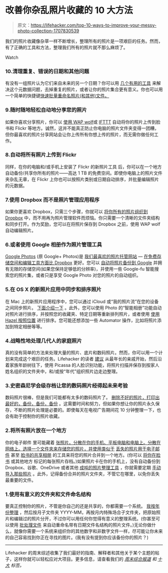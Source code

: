 # 改善你杂乱照片收藏的 10 大方法

> 原文：<https://lifehacker.com/top-10-ways-to-improve-your-messy-photo-collection-1707830539>

我们的照片收藏像杂草一样不断增长，整理所有的照片是一项艰巨的任务。然而，有了正确的工具和方法，整理我们所有的照片就不那么麻烦了。

Watch

### 10.清理重复、错误的日期和其他问题

有没有一组照片认为它们来自未来的另一个日期？你可以用 [几个有用的工具](http://lifehacker.com/clean-up-your-photo-collection-with-free-tools-5535510) 来解决这个元数据问题，去掉重复的照片，或者让你的照片集合更有意义。你也可以用一个简单的快捷键[快速批量重命名照片(和其他)文件。](http://lifehacker.com/rename-your-digital-photos-in-bulk-196573)

### 9.随时随地轻松自动地分享您的照片

如果你喜欢分享照片，你可以 [使用 WAP wolf](http://lifehacker.com/how-to-supercharge-your-dropbox-or-google-drive-with-wa-5907706)或 [IFTTT](http://lifehacker.com/all-the-new-stuff-in-ifttt-for-android-and-what-you-can-1566974091) 自动将你的照片上传到脸书和 Flickr 等地方。诚然，这并不能真正防止你电脑的照片文件夹变得一团糟，但你最喜欢的照片分享网站会让你上传所有你想上传的照片，而无需你做任何工作。

### 8.自动将所有照片上传到 Flickr

同样，在你的电脑和/或手机上安装了 Flickr 的新照片工具 后，你可以在一个地方自动备份/共享你所有的照片——高达 1 TB 的免费空间。即使你电脑上的照片文件夹杂乱无章，在 Flickr 上你也可以按照片类别或日期自动排序，并批量编辑照片的元数据。

### 7.使用 Dropbox 而不是照片管理应用程序

如果你更喜欢 Dropbox，只需三个步骤，你就可以 [将你所有的照片组织到 Dropbox](http://lifehacker.com/why-i-ditched-photo-management-apps-and-use-dropbox-ins-1063233673) 中，而不用再为照片管理软件而烦恼。你只需要一个清晰的文件夹结构和同步打开。作为奖励，您可以在将照片保存到 Dropbox 之前，使用 WAP wolf 自动编辑照片。

### 6.或者使用 Google 相册作为照片管理工具

[Google Photos](http://photos.google.com) (原 Google+ Photos)是 [我们最喜欢的照片托管网站](https://lifehacker.com/most-popular-image-hosting-web-site-google-photos-1680984366) — [在免费存储空间和编辑工具方面比 Dropbox](http://lifehacker.com/google-vs-dropbox-which-is-better-for-hosting-and-sha-1488854866) 更好。您可以 [自动将照片备份到 Google](http://lifehacker.com/all-the-awesome-stuff-you-can-do-with-google-photos-1590108193) 并拥有无限的存储空间(如果您保持足够低的分辨率)，并使用一些 Google-fu 智能搜索您的照片集，或者只是享受 Google Photo 对您的照片的自动组织。

### 5.在 OS X 的新照片应用中同步和排序照片

在 Mac 上的新照片应用程序中，您可以通过 iCloud 或“我的照片流”在您的设备之间同步照片。 [下面介绍一下](http://lifehacker.com/how-to-set-up-and-use-apples-new-photos-app-in-os-x-yos-1697595730) 。此外，您可以使用 Photo 的“智能相册”功能自动对照片进行排序，并按照您的收藏夹、特定日期等重新排列照片，或者使用 [使用 Hazel 按照位置](http://lifehacker.com/use-hazel-to-automatically-sort-photos-by-location-1707213502) 进行排序。您可能还想添加一些 Automator 操作，比如将照片添加到特定相册等等。

### 4.战略性地处理几代人的家庭照片

真的没有简单的方法来处理大量的照片、底片和数码照片。然而，你可以用一个计划来完成这个艰巨的任务。Lifehacker 的读者 [建议](http://lifehacker.com/how-can-i-organize-generations-of-family-photos-1448821758) 从最年长的亲戚开始，然后沿着家族年龄树往下，使用 Picassa 的人脸识别功能，将照片扫描并保存到按家人姓名组织的文件夹中，和/或按“年代”组织照片边走边整理。

### 3.史密森尼学会级存档让您的数码照片经得起未来考验

数码照片很棒，但是我们可能都有太多的数码照片了。 [删除不好的照片，打印出最好的，备份，备份，备份](http://lifehacker.com/future-proof-your-digital-photos-with-better-archiving-5725219) 。这需要时间和努力，但如果你想让你的照片永久保存，不断的照片处理是必要的。即使每天在电视广告期间花 10 分钟整理一下，也会有助于控制你的照片收藏。

### 2.将所有照片放在一个地方

你的电子邮件 里可能藏着 [张照片。分散在你的手机、平板电脑和电脑上。分散在网络上。选择一个文件夹来存储您的照片，并使用类似于](http://lifehacker.com/lost-photos-scrubs-your-email-for-missing-pictures-5932082) [丢失的照片用于电子邮件](http://lifehacker.com/lost-photos-finds-old-pictures-youve-misplaced-is-free-5989532) 甚至 [脸书的共享相册](http://lifehacker.com/facebooks-shared-photo-albums-consolidate-your-photos-1253983520) 的工具来将您的照片合并到一个地方。(你可以 [将你在脸书](http://lifehacker.com/how-to-automatically-archive-every-facebook-photo-youre-5990090) 或其他地方 标记的每张照片存档。)如果照片卡在你的手机上，没有自动备份到 Dropbox、谷歌、OneDrive 或者其他 [成吨的照片整理工具](http://lifehacker.com/tag/photo-management) ，你就需要定期 [手动导入那些照片](http://lifehacker.com/how-to-get-pictures-off-of-your-camera-and-into-your-co-5806133) 。此外，记得备份合并的照片文件夹，不管它在哪里，以免你丢失最重要的文件。

### 1.使用有意义的文件夹和文件命名结构

要真正控制你的照片，不管是你自己的还是共享的，你都需要一个系统。 [我按年份整理](http://www.ehow.com/ehow-tech/blog/the-easiest-way-to-organize-your-mess-of-photos/) ，然后按月子文件夹 YYYY-MM，再按月内特殊场合子文件夹，把原始照片和编辑过的照片分开，不过你可以用任何你觉得有意义的整理系统。(你甚至可以使用 [批处理文件](http://hackerspace.kinja.com/how-to-some-basic-and-not-so-basic-photo-management-551644940) 来自动重命名带有日期文件名结构的照片文件。)无论你做什么，就像你需要一个系统来组织你的其他数字和非数字文件一样，尽可能让你未来的自己容易找到你正在寻找的图片。(我有没有提到你应该备份你的照片？)

* * *

Lifehacker 的周末综述收集了我们最好的指南、解释者和其他关于某个主题的帖子，这样你就可以轻松应对大项目。更多信息，请查看我们的 [*周末综合报道*](http://lifehacker.com/tag/weekend-roundup) *和* [*十大*](http://lifehacker.com/tag/lifehacker-top-10) *标签。*